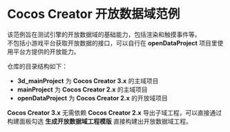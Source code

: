 # Cocos Creator 开放数据域范例

该范例旨在测试引擎的开放数据域的基础能力，包括渲染和触摸事件等。  
不包括小游戏平台获取开放数据的接口，可以自行在 **openDataProject** 项目里使用平台方提供的开放能力。  

仓库的目录结构如下：
- **3d_mainProject** 为 **Cocos Creator 3.x** 的主域项目
- **mainProject** 为 **Cocos Creator 2.x** 的主域项目
- **openDataProject** 为 **Cocos Creator 2.x** 的开放域项目

**Cocos Creator 3.x** 无需依赖 **Cocos Creator 2.x** 导出子域工程，可以直接通过构建面板勾选 **生成开放数据域工程模版** 直接构建出开放数据域工程。
